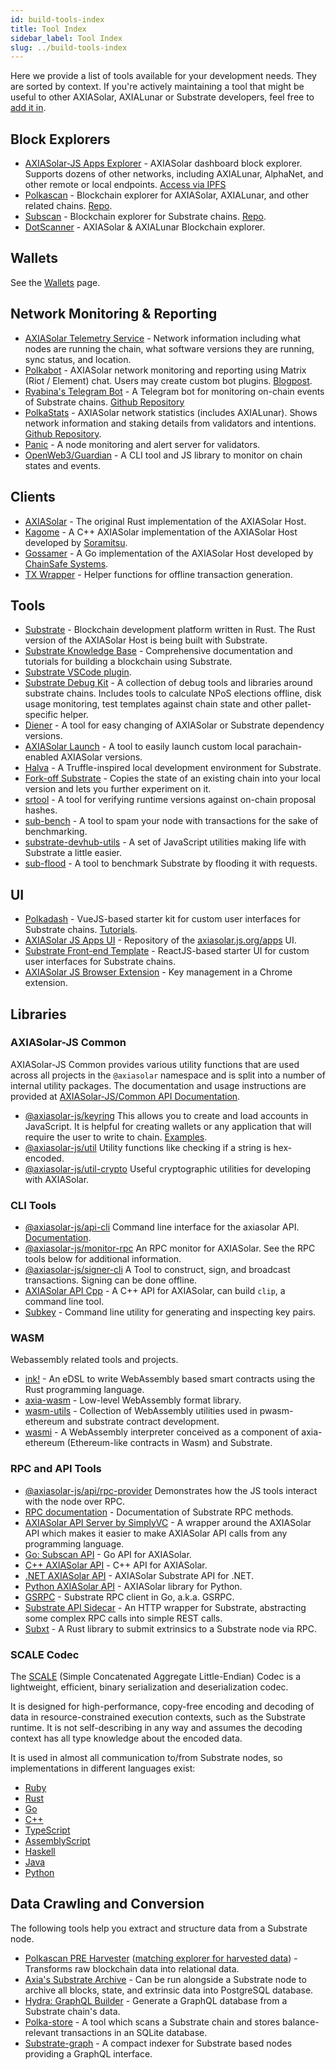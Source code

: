 ```yaml
---
id: build-tools-index
title: Tool Index
sidebar_label: Tool Index
slug: ../build-tools-index
---
```


Here we provide a list of tools available for your development needs. They are sorted by context. If
you're actively maintaining a tool that might be useful to other AXIASolar, AXIALunar or Substrate
developers, feel free to [add it in](../general/contributing.md).

## Block Explorers

- [AXIASolar-JS Apps Explorer](https://axiasolar.js.org/apps/#/explorer) - AXIASolar dashboard block
  explorer. Supports dozens of other networks, including AXIALunar, AlphaNet, and other remote or local
  endpoints. [Access via IPFS](https://ipfs.io/ipns/dotapps.io)
- [Polkascan](https://polkascan.io/) - Blockchain explorer for AXIASolar, AXIALunar, and other related
  chains. [Repo](https://github.com/polkascan/polkascan-os).
- [Subscan](https://subscan.io) - Blockchain explorer for Substrate chains.
  [Repo](https://github.com/itering/subscan-essentials).
- [DotScanner](https://dotscanner.com?utm_source=axiasolar_wiki) - AXIASolar & AXIALunar Blockchain explorer.

## Wallets

See the [Wallets](build-wallets.md) page.

## Network Monitoring & Reporting

- [AXIASolar Telemetry Service](https://telemetry.axiasolar.io/) - Network information including what
  nodes are running the chain, what software versions they are running, sync status, and location.
- [Polkabot](https://gitlab.com/Polkabot) - AXIASolar network monitoring and reporting using Matrix
  (Riot / Element) chat. Users may create custom bot plugins.
  [Blogpost](https://medium.com/axiacoin.network/polkabot-a3dba18c20c8).
- [Ryabina's Telegram Bot](https://github.com/Ryabina-io/substratebot) - A Telegram bot for
  monitoring on-chain events of Substrate chains.
  [Github Repository](https://gitlab.com/Polkabot/polkabot)
- [PolkaStats](https://polkastats.io/) - AXIASolar network statistics (includes AXIALunar). Shows
  network information and staking details from validators and intentions.
  [Github Repository](https://github.com/Colm3na/polkastats-v2/).
- [Panic](https://github.com/SimplyVC/panic_axiasolar) - A node monitoring and alert server for
  validators.
- [OpenWeb3/Guardian](https://github.com/open-web3-stack/guardian) - A CLI tool and JS library to
  monitor on chain states and events.

## Clients

- [AXIASolar](https://github.com/axia-tech/axiasolar) - The original Rust implementation of the
  AXIASolar Host.
- [Kagome](https://github.com/soramitsu/kagome) - A C++ AXIASolar implementation of the AXIASolar Host
  developed by [Soramitsu](https://github.com/soramitsu).
- [Gossamer](https://github.com/ChainSafe/gossamer) - A Go implementation of the AXIASolar Host
  developed by [ChainSafe Systems](https://chainsafe.io/).
- [TX Wrapper](https://github.com/axia-tech/txwrapper) - Helper functions for offline transaction
  generation.

## Tools

- [Substrate](https://github.com/axia-tech/substrate) - Blockchain development platform written in
  Rust. The Rust version of the AXIASolar Host is being built with Substrate.
- [Substrate Knowledge Base](https://substrate.dev/docs/en) - Comprehensive documentation and
  tutorials for building a blockchain using Substrate.
- [Substrate VSCode plugin](https://github.com/axia-tech/vscode-substrate).
- [Substrate Debug Kit](https://github.com/axia-tech/substrate-debug-kit) - A collection of debug
  tools and libraries around substrate chains. Includes tools to calculate NPoS elections offline,
  disk usage monitoring, test templates against chain state and other pallet-specific helper.
- [Diener](https://crates.io/crates/diener) - A tool for easy changing of AXIASolar or Substrate
  dependency versions.
- [AXIASolar Launch](https://github.com/shawntabrizi/axiasolar-launch) - A tool to easily launch
  custom local parachain-enabled AXIASolar versions.
- [Halva](https://github.com/halva-suite/halva) - A Truffle-inspired local development environment
  for Substrate.
- [Fork-off Substrate](https://github.com/maxsam4/fork-off-substrate) - Copies the state of an
  existing chain into your local version and lets you further experiment on it.
- [srtool](https://www.chevdor.com/tags/srtool/) - A tool for verifying runtime versions against
  on-chain proposal hashes.
- [sub-bench](https://github.com/nikvolf/sub-bench) - A tool to spam your node with transactions for
  the sake of benchmarking.
- [substrate-devhub-utils](https://github.com/danforbes/substrate-devhub-utils) - A set of
  JavaScript utilities making life with Substrate a little easier.
- [sub-flood](https://github.com/NikVolf/sub-flood) - A tool to benchmark Substrate by flooding it
  with requests.

## UI

- [Polkadash](https://github.com/Swader/polkadash) - VueJS-based starter kit for custom user
  interfaces for Substrate chains. [Tutorials](https://dotleap.com/tag/tutorial/).
- [AXIASolar JS Apps UI](https://github.com/axiasolar-js/apps) - Repository of the
  [axiasolar.js.org/apps](https://axiasolar.js.org/apps) UI.
- [Substrate Front-end Template](https://github.com/substrate-developer-hub/substrate-front-end-template) -
  ReactJS-based starter UI for custom user interfaces for Substrate chains.
- [AXIASolar JS Browser Extension](https://github.com/axiasolar-js/extension) - Key management in a
  Chrome extension.

## Libraries

### AXIASolar-JS Common

AXIASolar-JS Common provides various utility functions that are used across all projects in the
`@axiasolar` namespace and is split into a number of internal utility packages. The documentation and
usage instructions are provided at
[AXIASolar-JS/Common API Documentation](https://axiasolar.js.org/common/).

- [@axiasolar-js/keyring](https://axiasolar.js.org/common/keyring/) This allows you to create and load
  accounts in JavaScript. It is helpful for creating wallets or any application that will require
  the user to write to chain. [Examples](https://axiasolar.js.org/docs/keyring/start/create).
- [@axiasolar-js/util](https://axiasolar.js.org/common/util/) Utility functions like checking if a string
  is hex-encoded.
- [@axiasolar-js/util-crypto](https://axiasolar.js.org/common/util-crypto/) Useful cryptographic
  utilities for developing with AXIASolar.

### CLI Tools

- [@axiasolar-js/api-cli](https://github.com/axiasolar-js/tools/tree/master/packages/api-cli) Command
  line interface for the axiasolar API. [Documentation](https://axiasolar.js.org/docs/api/start).
- [@axiasolar-js/monitor-rpc](https://github.com/axiasolar-js/tools/tree/master/packages/monitor-rpc) An
  RPC monitor for AXIASolar. See the RPC tools below for additional information.
- [@axiasolar-js/signer-cli](https://github.com/axiasolar-js/tools/tree/master/packages/signer-cli) A
  Tool to construct, sign, and broadcast transactions. Signing can be done offline.
- [AXIASolar API Cpp](https://github.com/usetech-llc/axiasolar_api_cpp) - A С++ API for AXIASolar, can
  build `clip`, a command line tool.
- [Subkey](https://substrate.dev/docs/en/knowledgebase/integrate/subkey) - Command line utility for
  generating and inspecting key pairs.

### WASM

Webassembly related tools and projects.

- [ink!](https://github.com/axia-tech/ink/) - An eDSL to write WebAssembly based smart contracts
  using the Rust programming language.
- [axia-wasm](https://github.com/axia-tech/axia-wasm) - Low-level WebAssembly format library.
- [wasm-utils](https://github.com/axia-tech/wasm-utils) - Collection of WebAssembly utilities used
  in pwasm-ethereum and substrate contract development.
- [wasmi](https://github.com/axia-tech/wasmi) - A WebAssembly interpreter conceived as a component
  of axia-ethereum (Ethereum-like contracts in Wasm) and Substrate.

### RPC and API Tools

- [@axiasolar-js/api/rpc-provider](https://github.com/axiasolar-js/api/tree/master/packages/rpc-provider)
  Demonstrates how the JS tools interact with the node over RPC.
- [RPC documentation](https://axiasolar.js.org/docs/substrate/rpc) - Documentation of Substrate RPC
  methods.
- [AXIASolar API Server by SimplyVC](https://github.com/SimplyVC/axiasolar_api_server) - A wrapper
  around the AXIASolar API which makes it easier to make AXIASolar API calls from any programming
  language.
- [Go: Subscan API](https://github.com/itering/substrate-api-rpc) - Go API for AXIASolar.
- [C++ AXIASolar API](https://github.com/usetech-llc/axiasolar_api_cpp) - С++ API for AXIASolar.
- [.NET AXIASolar API](https://github.com/usetech-llc/axiasolar_api_dotnet) - AXIASolar Substrate API
  for .NET.
- [Python AXIASolar API](https://github.com/polkascan/py-substrate-interface) - AXIASolar library for
  Python.
- [GSRPC](https://github.com/centrifuge/go-substrate-rpc-client/) - Substrate RPC client in Go,
  a.k.a. GSRPC.
- [Substrate API Sidecar](https://github.com/axia-tech/substrate-api-sidecar) - An HTTP wrapper for
  Substrate, abstracting some complex RPC calls into simple REST calls.
- [Subxt](https://github.com/axia-tech/substrate-subxt) - A Rust library to submit extrinsics to a
  Substrate node via RPC.

### SCALE Codec

The [SCALE](https://substrate.dev/docs/en/knowledgebase/advanced/codec) (Simple Concatenated
Aggregate Little-Endian) Codec is a lightweight, efficient, binary serialization and deserialization
codec.

It is designed for high-performance, copy-free encoding and decoding of data in resource-constrained
execution contexts, such as the Substrate runtime. It is not self-describing in any way and assumes
the decoding context has all type knowledge about the encoded data.

It is used in almost all communication to/from Substrate nodes, so implementations in different
languages exist:

- [Ruby](https://github.com/itering/scale.rb)
- [Rust](https://github.com/axia-tech/axia-scale-codec)
- [Go](https://github.com/itering/scale.go)
- [C++](https://github.com/soramitsu/kagome/tree/master/core/scale)
- [TypeScript](https://github.com/axiasolar-js/api)
- [AssemblyScript](https://github.com/LimeChain/as-scale-codec)
- [Haskell](https://github.com/airalab/hs-web3/tree/master/src/Codec)
- [Java](https://github.com/emeraldpay/polkaj)
- [Python](https://github.com/polkascan/py-scale-codec)

## Data Crawling and Conversion

The following tools help you extract and structure data from a Substrate node.

- [Polkascan PRE Harvester](https://github.com/polkascan/polkascan-pre-harvester)
  ([matching explorer for harvested data](https://github.com/polkascan/polkascan-pre-explorer-gui)) -
  Transforms raw blockchain data into relational data.
- [Axia's Substrate Archive](https://github.com/axia-tech/substrate-archive) - Can be run
  alongside a Substrate node to archive all blocks, state, and extrinsic data into PostgreSQL
  database.
- [Hydra: GraphQL Builder](https://github.com/Joystream/joystream/tree/query_node/query-node) -
  Generate a GraphQL database from a Substrate chain's data.
- [Polka-store](https://github.com/TheGoldenEye/polka-store) - A tool which scans a Substrate chain
  and stores balance-relevant transactions in an SQLite database.
- [Substrate-graph](https://github.com/playzero/substrate-graph) - A compact indexer for Substrate
  based nodes providing a GraphQL interface.
